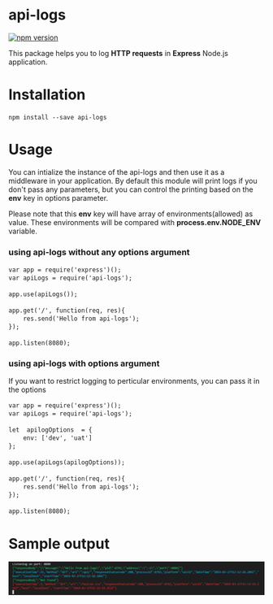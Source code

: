 # api-logs

[![npm version](https://badge.fury.io/js/api-logs.svg)](https://badge.fury.io/js/api-logs)

This package helps you to log **HTTP requests** in **Express** Node.js application.


# Installation

    npm install --save api-logs

# Usage

You can intialize the instance of the api-logs and then use it as a middleware in your application. By default this module will print logs if you don't pass any parameters, but you can control the printing based on the **env** key in options parameter.

Please note that this **env** key will have array of environments(allowed) as value. These environments will be compared with **process.env.NODE_ENV** variable. 

### using api-logs without any options argument

    var app = require('express')();
    var apiLogs = require('api-logs');
    
    app.use(apiLogs());
	
    app.get('/', function(req, res){
		res.send('Hello from api-logs');
	});
	
	app.listen(8080);

### using api-logs with options argument
If you want to restrict logging to perticular environments, you can pass it in the options

    var app = require('express')();
    var apiLogs = require('api-logs');
    
    let  apilogOptions  = {
	    env: ['dev', 'uat']
    };
    
    app.use(apiLogs(apilogOptions));
	
    app.get('/', function(req, res){
		res.send('Hello from api-logs');
	});
	
	app.listen(8080);


# Sample output

![api-logs sample output](api-logs.PNG)